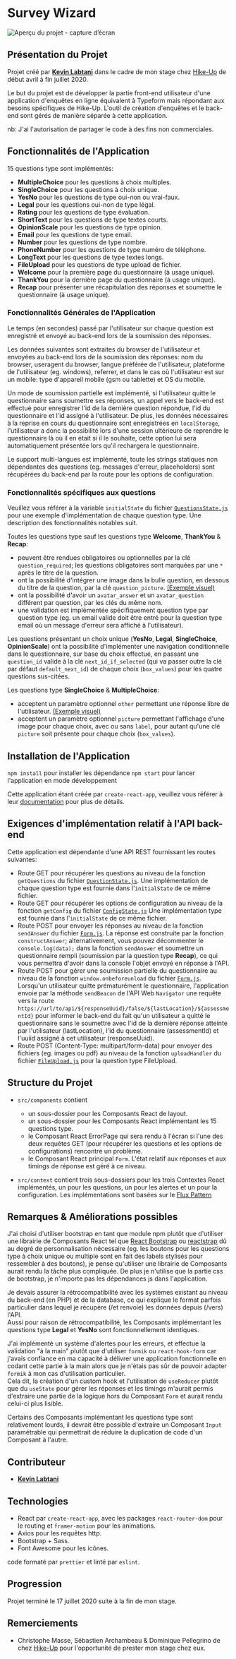# Survey Wizard

![Aperçu du projet - capture d’écran](./readme-assets/screenshot.png)

## Présentation du Projet

Projet créé par [**Kevin Labtani**](https://github.com/kevin-labtani) dans le cadre de mon stage chez [Hike-Up](https://hike-up.be/) de début avril à fin juillet 2020.

Le but du projet est de développer la partie front-end utilisateur d'une application d'enquêtes en ligne équivalent à Typeform mais répondant aux besoins spécifiques de Hike-Up. L'outil de création d'enquêtes et le back-end sont gérés de manière séparée à cette application.

nb: J'ai l'autorisation de partager le code à des fins non commerciales.

## Fonctionnalités de l'Application

15 questions type sont implémentés:

- **MultipleChoice** pour les questions à choix multiples.
- **SingleChoice** pour les questions à choix unique.
- **YesNo** pour les questions de type oui-non ou vrai-faux.
- **Legal** pour les questions oui-non de type légal.
- **Rating** pour les questions de type évaluation.
- **ShortText** pour les questions de type textes courts.
- **OpinionScale** pour les questions de type opinion.
- **Email** pour les questions de type email.
- **Number** pour les questions de type nombre.
- **PhoneNumber** pour les questions de type numéro de téléphone.
- **LongText** pour les questions de type textes longs.
- **FileUpload** pour les questions de type upload de fichier.
- **Welcome** pour la première page du questionnaire (à usage unique).
- **ThankYou** pour la dernière page du questionnaire (à usage unique).
- **Recap** pour présenter une récapitulation des réponses et soumettre le questionnaire (à usage unique).

### Fonctionnalités Générales de l'Application

Le temps (en secondes) passé par l'utilisateur sur chaque question est enregistré et envoyé au back-end lors de la soumission des réponses.

Les données suivantes sont extraites du browser de l'utilisateur et envoyées au back-end lors de la soumission des réponses: nom du browser, useragent du browser, langue préférée de l'utilisateur, plateforme de l'utilisateur (eg. windows), referrer, et dans le cas où l'utilisateur est sur un mobile: type d'appareil mobile (gsm ou tablette) et OS du mobile.

Un mode de soumission partielle est implémenté, si l'utilisateur quitte le questionnaire sans soumettre ses réponses, un appel vers le back-end est effectué pour enregistrer l'id de la dernière question répondue, l'id du questionnaire et l'id assigné à l'utilisateur.
De plus, les données nécessaires à la reprise en cours du questionnaire sont enregistrées en `localStorage`, l'utilisateur a donc la possibilité lors d'une session ultérieure de reprendre le questionnaire là où il en était si il le souhaite, cette option lui sera automatiquement présentée lors qu'il rechargera le questionnaire.

Le support multi-langues est implémenté, toute les strings statiques non dépendantes des questions (eg. messages d'erreur, placeholders) sont récupérées du back-end par la route pour les options de configuration.

### Fonctionnalités spécifiques aux questions

Veuillez vous référer à la variable `initialState` du fichier [`QuestionsState.js`](./src/context/questions/QuestionsState.js) pour une exemple d'implémentation de chaque question type. Une description des fonctionnalités notables suit.

Toutes les questions type sauf les questions type **Welcome**, **ThankYou** & **Recap**:

- peuvent être rendues obligatoires ou optionnelles par la clé `question_required`; les questions obligatoires sont marquées par une `*` après le titre de la question.
- ont la possibilité d'intégrer une image dans la bulle question, en dessous du titre de la question, par la clé `question_picture`. [(Exemple visuel)](./readme-assets/questionpicture.png)
- ont la possibilité d'avoir un `avatar_answer` et un `avatar_question` différent par question, par les clés du même nom.
- une validation est implémentée spécifiquement question type par question type (eg. un email valide doit être entré pour la question type email où un message d'erreur sera affiché à l'utilisateur).

Les questions présentant un choix unique (**YesNo**, **Legal**, **SingleChoice**, **OpinionScale**) ont la possibilité d'implémenter une navigation conditionnelle dans le questionnaire, sur base du choix effectué, en passant une `question_id` valide à la clé `next_id_if_selected` (qui va passer outre la clé par défaut `default_next_id`) de chaque choix (`box_values`) pour les quatre questions sus-citées.

Les questions type **SingleChoice** & **MultipleChoice**:

- acceptent un paramètre optionnel `other` permettant une réponse libre de l'utilisateur. [(Exemple visuel)](./readme-assets/freetext.png)
- acceptent un paramètre optionnel `picture` permettant l'affichage d'une image pour chaque choix, avec ou sans `label`, pour autant qu'une clé `picture` soit présente pour chaque choix (`box_values`).

## Installation de l'Application

`npm install` pour installer les dépendance
`npm start` pour lancer l'application en mode développement

Cette application étant créée par `create-react-app`, veuillez vous référer à leur [documentation](https://create-react-app.dev/docs/getting-started/) pour plus de détails.

## Exigences d'implémentation relatif à l'API back-end

Cette application est dépendante d'une API REST fournissant les routes suivantes:

- Route GET pour récupérer les questions au niveau de la fonction `getQuestions` du fichier [`QuestionState.js`](./src/context/questions/QuestionsState.js). Une implémentation de chaque question type est fournie dans l'`initialState` de ce même fichier.
- Route GET pour récupérer les options de configuration au niveau de la fonction `getConfig` du fichier [`ConfigState.js`](./src/context/config/ConfigState.js) Une implémentation type est fournie dans l'`initialState` de ce même fichier.
- Route POST pour envoyer les réponses au niveau de la fonction `sendAnswer` du fichier [`Form.js`](./src/components/Form.js). La réponse est construite par la fonction `constructAnswer`; alternativement, vous pouvez décommenter le `console.log(data);` dans la fonction `sendAnswer` et soumettre un questionnaire rempli (soumission par la question type **Recap**), ce qui vous permettra d'avoir dans la console l'objet envoyé en réponse à l'API.
- Route POST pour gérer une soumission partielle du questionnaire au niveau de la fonction `window.onbeforeunload` du fichier [`Form.js`](./src/components/Form.js). Lorsqu'un utilisateur quitte prématurément le questionnaire, l'application envoie par la méthode `sendBeacon` de l'API Web `Navigator` une requête vers la route `https://url/to/api/${responseUuid}/false/${lastLocation}/${assessmentId}` pour informer le back-end du fait qu'un utilisateur a quitté le questionnaire sans le soumettre avec l'id de la dernière réponse atteinte par l'utilisateur (lastLocation), l'id du questionnaire (assessmentId) et l'uuiid assigné à cet utilisateur (responseUuid).
- Route POST (Content-Type: multipart/form-data) pour envoyer des fichiers (eg. images ou pdf) au niveau de la fonction `uploadHandler` du fichier [`FileUpload.js`](./src/components/questionType/FileUpload.js) pour la question type FileUpload.

## Structure du Projet

- `src/components` contient

  - un sous-dossier pour les Composants React de layout.
  - un sous-dossier pour les Composants React implémentant les 15 questions type.
  - le Composant React ErrorPage qui sera rendu à l'écran si l'une des deux requêtes GET (pour récupérer les questions et les options de configurations) rencontre un problème.
  - le Composant React principal `Form`. L'état relatif aux réponses et aux timings de réponse est géré à ce niveau.

- `src/context` contient trois sous-dossiers pour les trois Contextes React implémentés, un pour les questions, un pour les alertes et un pour la configuration. Les implémentations sont basées sur le [Flux Pattern](https://facebook.github.io/flux/)

## Remarques & Améliorations possibles

J'ai choisi d'utiliser bootstrap en tant que module npm plutôt que d'utiliser une librairie de Composants React tel que [React Bootstrap](https://react-bootstrap.netlify.app/) ou [reactstrap](https://reactstrap.github.io/) dû au degré de personnalisation nécessaire (eg. les boutons pour les questions type à choix unique ou multiple sont en fait des labels stylisés pour ressembler à des boutons), je pense qu'utiliser une librairie de Composants aurait rendu la tâche plus compliquée. De plus je n'utilise que la partie css de bootstrap, je n'importe pas les dépendances js dans l'application.

Je devais assurer la rétrocompatibilité avec les systèmes existant au niveau du back-end (en PHP) et de la database, ce qui explique le format parfois particulier dans lequel je récupère (/et renvoie) les données depuis (/vers) l'API.  
Aussi pour raison de rétrocompatibilité, les Composants implémentant les questions type **Legal** et **YesNo** sont fonctionnellement identiques.

J'ai implémenté un système d'alertes pour les erreurs, et effectue la validation "à la main" plutôt que d'utiliser `formik` ou `react-hook-form` car j'avais confiance en ma capacité à délivrer une application fonctionnelle en codant cette partie à la main alors que je n'étais pas sûr de pouvoir adapter `formik` à mon cas d'utilisation particulier.  
Cela dit, la création d'un custom hook et l'utilisation de `useReducer` plutôt que du `useState` pour gérer les réponses et les timings m'aurait permis d'extraire une partie de la logique hors du Composant `Form` et aurait rendu celui-ci plus lisible.

Certains des Composants implémentant les questions type sont relativement lourds, il devrait être possible d'extraire un Composant `Input` paramétrable qui permettrait de réduire la duplication de code d'un Composant à l'autre.

## Contributeur

- [**Kevin Labtani**](https://github.com/kevin-labtani)

## Technologies

- React par `create-react-app`, avec les packages `react-router-dom` pour le routing et `framer-motion` pour les animations.
- Axios pour les requêtes http.
- Bootstrap + Sass.
- Font Awesome pour les icônes.

code formaté par `prettier` et linté par `eslint`.

## Progression

Projet terminé le 17 juillet 2020 suite à la fin de mon stage.

## Remerciements

- Christophe Masse, Sébastien Archambeau & Dominique Pellegrino de chez [Hike-Up](https://hike-up.be/) pour l'opportunité de prester mon stage chez eux.
